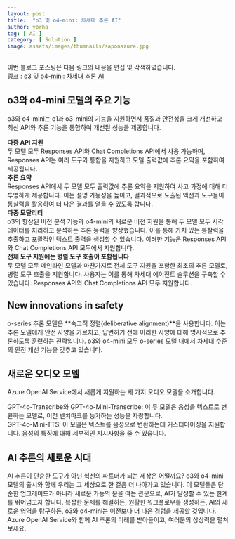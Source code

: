 ```yaml
---
layout: post
title:  "o3 및 o4-mini: 차세대 추론 AI"
author: yorha
tag: [ AI ]
category: [ Solution ]
image: assets/images/thumnails/saponazure.jpg
---
```


이번 블로그 포스팅은 다음 링크의 내용을 편집 및 각색하였습니다.  
링크 : [o3 및 o4-mini: 차세대 추론 AI](https://azure.microsoft.com/en-us/blog/o3-and-o4-mini-unlock-enterprise-agent-workflows-with-next-level-reasoning-ai-with-azure-ai-foundry-and-github/)

o3와 o4-mini 모델의 주요 기능
--------------------
o3와 o4-mini는 o1과 o3-mini의 기능을 지원하면서 품질과 안전성을 크게 개선하고 최신 API와 추론 기능을 통합하여 개선된 성능을 제공합니다.
  
**다중 API 지원**  
두 모델 모두 Responses API와 Chat Completions API에서 사용 가능하며, Responses API는 여러 도구와 통합을 지원하고 모델 출력값에 추론 요약을 포함하여 제공됩니다.  
**추론 요약**  
Responses API에서 두 모델 모두 출력값에 추론 요약을 지원하여 사고 과정에 대해 더 투명하게 제공합니다. 이는 설명 가능성을 높이고, 결과적으로 도출된 액션과 도구들이 통찰력을 활용하여 더 나은 결과를 얻을 수 있도록 합니다.    
**다중 모달리티**  
o3의 향상된 비전 분석 기능과 o4-mini의 새로운 비전 지원을 통해 두 모델 모두 시각 데이터를 처리하고 분석하는 추론 능력을 향상했습니다. 이를 통해 가치 있는 통찰력을 추출하고 포괄적인 텍스트 출력을 생성할 수 있습니다. 이러한 기능은 Responses API와 Chat Completions API 모두에서 지원합니다.  
**전체 도구 지원에는 병렬 도구 호출이 포함됩니다**  
두 모델 모두 메인라인 모델과 마찬가지로 전체 도구 지원을 포함한 최초의 추론 모델로, 병렬 도구 호출을 지원합니다. 사용자는 이를 통해 차세대 에이전트 솔루션을 구축할 수 있습니다. Responses API와 Chat Completions API 모두 지원합니다.    
  
New innovations in safety
--------------------
o-series 추론 모델은 **숙고적 정렬(deliberative alignment)**을 사용합니다. 이는 추론 모델에게 안전 사양을 가르치고, 답변하기 전에 이러한 사양에 대해 명시적으로 추론하도록 훈련하는 전략입니다. o3와 o4-mini 모두 o-series 모델 내에서 차세대 수준의 안전 개선 기능을 갖추고 있습니다.  

새로운 오디오 모델
--------------------
Azure OpenAI Service에서 새롭게 지원하는 세 가지 오디오 모델을 소개합니다.

GPT-4o-Transcribe와 GPT-4o-Mini-Transcribe: 이 두 모델은 음성을 텍스트로 변환하는 모델로, 이전 벤치마크를 능가하는 성능을 자랑합니다.  
GPT-4o-Mini-TTS: 이 모델은 텍스트를 음성으로 변환하는데 커스터마이징을 지원합니다. 음성의 특징에 대해 세부적인 지시사항을 줄 수 있습니다.  
  
AI 추론의 새로운 시대
-------------
AI 추론이 단순한 도구가 아닌 혁신의 파트너가 되는 세상은 어떨까요? o3와 o4-mini 모델의 출시와 함께 우리는 그 세상으로 한 걸음 더 나아가고 있습니다. 이 모델들은 단순한 업그레이드가 아니라 새로운 가능의 문을 여는 관문으로, AI가 달성할 수 있는 한계를 뛰어넘고자 합니다. 복잡한 문제를 해결하든, 원활한 워크플로우를 생성하든, AI의 새로운 영역을 탐구하든, o3와 o4-mini는 이전보다 더 나은 경험을 제공할 것입니다. Azure OpenAI Service와 함께 AI 추론의 미래를 받아들이고, 여러분의 상상력을 펼쳐보세요. 